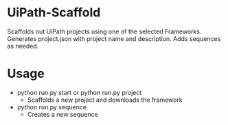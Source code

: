 # UiPath-Scaffold

Scaffolds out UiPath projects using one of the selected Frameworks. 
Generates project.json with project name and description. 
Adds sequences as needed.

# Usage
* python run.py start or python run.py project
  * Scaffolds a new project and downloads the framework
* python run.py sequence
  * Creates a new sequence
